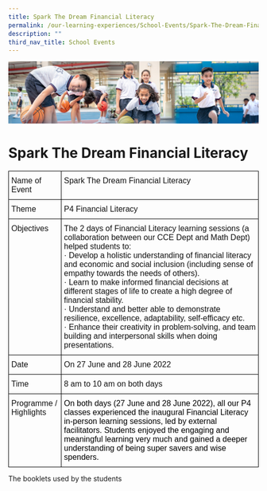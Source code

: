 ```yaml
---
title: Spark The Dream Financial Literacy
permalink: /our-learning-experiences/School-Events/Spark-The-Dream-Financial-Literacy/
description: ""
third_nav_title: School Events
---
```

![](/images/Our%20Learning%20Experiences.jpg)

Spark The Dream Financial Literacy
==================================

<style type="text/css">
.tg  {border-collapse:collapse;border-spacing:0;}
.tg td{border-color:black;border-style:solid;border-width:1px;font-family:Arial, sans-serif;font-size:14px;
  overflow:hidden;padding:10px 5px;word-break:normal;}
.tg th{border-color:black;border-style:solid;border-width:1px;font-family:Arial, sans-serif;font-size:14px;
  font-weight:normal;overflow:hidden;padding:10px 5px;word-break:normal;}
.tg .tg-k7n2{color:#121212;font-size:16px;text-align:left;vertical-align:top}
</style>
<table class="tg">
<thead>
  <tr>
    <th class="tg-k7n2">Name of Event</th>
    <th class="tg-k7n2">Spark The Dream Financial Literacy</th>
  </tr>
</thead>
<tbody>
  <tr>
    <td class="tg-k7n2">Theme</td>
    <td class="tg-k7n2">P4 Financial Literacy</td>
  </tr>
  <tr>
    <td class="tg-k7n2">Objectives</td>
    <td class="tg-k7n2">The 2 days of Financial Literacy learning sessions (a collaboration between our CCE Dept and Math Dept) helped students to:<br>·       Develop a holistic understanding of financial literacy and economic and social inclusion (including sense of empathy towards the needs of others).<br>·       Learn to make informed financial decisions at different stages of life to create a high degree of financial stability.<br>·       Understand and better able to demonstrate resilience, excellence, adaptability, self-efficacy etc.<br>·       Enhance their creativity in problem-solving, and team building and interpersonal skills when doing presentations.</td>
  </tr>
  <tr>
    <td class="tg-k7n2">Date</td>
    <td class="tg-k7n2">On 27 June and 28 June 2022</td>
  </tr>
  <tr>
    <td class="tg-k7n2">Time</td>
    <td class="tg-k7n2">8 am to 10 am on both days</td>
  </tr>
  <tr>
    <td class="tg-k7n2">Programme / Highlights</td>
    <td class="tg-k7n2"><span style="color:black">On both days (27 June and 28 June 2022), all our P4 classes experienced the inaugural Financial Literacy in-person learning sessions, led by external facilitators. Students enjoyed the engaging and meaningful learning very much and gained a deeper understanding of being super savers and wise spenders.</span></td>
  </tr>
</tbody>
</table>

The booklets used by the students